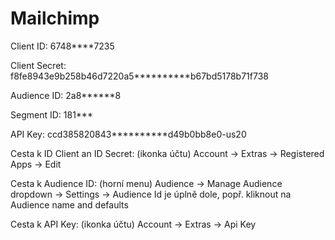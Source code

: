 # Mailchimp

Client ID: 6748****7235

Client Secret: f8fe8943e9b258b46d7220a5**********b67bd5178b71f738

Audience ID: 2a8******8

Segment ID: 181***

API Key: ccd385820843**********d49b0bb8e0-us20

Cesta k ID Client an ID Secret: (ikonka účtu) Account → Extras → Registered Apps → Edit

Cesta k Audience ID: (horní menu) Audience → Manage Audience dropdown → Settings → Audience Id je úplně dole, popř.
kliknout na Audience name and defaults

Cesta k API Key: (ikonka účtu) Account → Extras → Api Key

